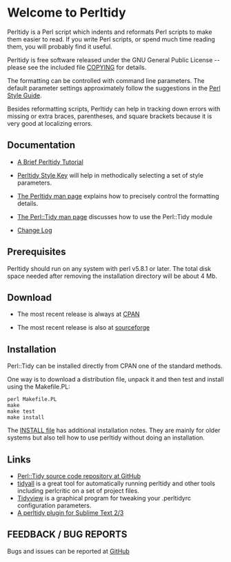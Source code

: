 # Welcome to Perltidy

Perltidy is a Perl script which indents and reformats Perl scripts to make them
easier to read.  If you write Perl scripts, or spend much time
reading them, you will probably find it useful.

Perltidy is free software released under the GNU General Public
License -- please see the included file [COPYING](../COPYING) for details.

The formatting can be controlled with command line parameters.  The default
parameter settings approximately follow the suggestions in the
[Perl Style Guide](https://perldoc.perl.org/perlstyle.html).

Besides reformatting scripts, Perltidy can help in tracking
down errors with missing or extra braces, parentheses, and square brackets
because it is very good at localizing errors.

## Documentation

- [A Brief Perltidy Tutorial](./tutorial.html)

- [Perltidy Style Key](./stylekey.html) will help
 in methodically selecting a set of style parameters.

- [The Perltidy man page](./perltidy.html) explains how
to precisely control the formatting details.

- [The Perl::Tidy man page](./Tidy.html) discusses how to use the Perl::Tidy module

- [Change Log](./ChangeLog.html)


## Prerequisites

Perltidy should run on any system with perl v5.8.1 or later.
The total disk space needed after removing the installation directory will be
about 4 Mb.


## Download


- The most recent release is always at [CPAN](https://metacpan.org/release/Perl-Tidy)

- The most recent release is also at [sourceforge](https://sourceforge.net/projects/perltidy/)


## Installation

Perl::Tidy can be installed directly from CPAN one of the standard methods.

One way is to download a distribution file, unpack it and then 
test and install using the Makefile.PL:

    perl Makefile.PL
    make
    make test
    make install

The [INSTALL file](./INSTALL.html) has additional installation notes. They
are mainly for older systems but also tell how to use perltidy without doing an installation.

## Links

 - [Perl::Tidy source code repository at GitHub](https://github.com/perltidy/perltidy)
 - [tidyall](https://metacpan.org/pod/distribution/Code-TidyAll/bin/tidyall) is a great tool for automatically running perltidy and other tools including perlcritic on a set of project files.
 - [Tidyview](http://sourceforge.net/projects/tidyview) is a graphical program for tweaking your .perltidyrc configuration parameters.
 - [A perltidy plugin for Sublime Text 2/3](https://github.com/vifo/SublimePerlTidy)


## FEEDBACK / BUG REPORTS

Bugs and issues can be reported at [GitHub](https://github.com/perltidy/perltidy/issues)
